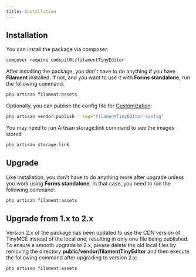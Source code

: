 ```yaml
---
title: Installation
---
```


## Installation

You can install the package via composer:

```bash
composer require codepil0t/filamentTinyEditor
```

After installing the package, you don't have to do anything if you have **Filament** installed. If not, and you want to use it with **Forms standalone**, run the following command:

```bash
php artisan filament:assets
```

Optionally, you can publish the config file for [Customization](./usage-and-customization.md#customization):

```bash
php artisan vendor:publish --tag="filamentTinyEditor-config"
```

You may need to run Artisan storage:link command to see the images stored
```bash
php artisan storage:link
```

## Upgrade

Like installation, you don't have to do anything more after upgrade unless you work using **Forms standalone**. In that case, you need to run the following command:

```bash
php artisan filament:assets
```

## Upgrade from 1.x to 2.x

Version 2.x of the package has been updated to use the CDN version of TinyMCE instead of the local one, resulting in only one file being published. To ensure a smooth upgrade to 2.x, please delete the old local files by removing the directory **public/vendor/filamentTinyEditor** and then execute the following command after upgrading to version 2.x:

```bash
php artisan filament:assets
```
